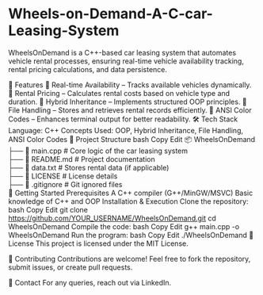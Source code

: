 # Wheels-on-Demand-A-C-car-Leasing-System

WheelsOnDemand is a C++-based car leasing system that automates vehicle rental processes, ensuring real-time vehicle availability tracking, rental pricing calculations, and data persistence.

📌 Features
🔹 Real-time Availability – Tracks available vehicles dynamically.
🔹 Rental Pricing – Calculates rental costs based on vehicle type and duration.
🔹 Hybrid Inheritance – Implements structured OOP principles.
🔹 File Handling – Stores and retrieves rental records efficiently.
🔹 ANSI Color Codes – Enhances terminal output for better readability.
🛠 Tech Stack
Language: C++
Concepts Used: OOP, Hybrid Inheritance, File Handling, ANSI Color Codes
📂 Project Structure
bash
Copy
Edit
📦 WheelsOnDemand  
 ├── 📜 main.cpp       # Core logic of the car leasing system  
 ├── 📜 README.md      # Project documentation  
 ├── 📜 data.txt       # Stores rental data (if applicable)  
 ├── 📜 LICENSE        # License details  
 ├── 📜 .gitignore     # Git ignored files  
🚀 Getting Started
Prerequisites
A C++ compiler (G++/MinGW/MSVC)
Basic knowledge of C++ and OOP
Installation & Execution
Clone the repository:
bash
Copy
Edit
git clone https://github.com/YOUR_USERNAME/WheelsOnDemand.git
cd WheelsOnDemand
Compile the code:
bash
Copy
Edit
g++ main.cpp -o WheelsOnDemand
Run the program:
bash
Copy
Edit
./WheelsOnDemand
📜 License
This project is licensed under the MIT License.

🤝 Contributing
Contributions are welcome! Feel free to fork the repository, submit issues, or create pull requests.

📧 Contact
For any queries, reach out via LinkedIn.

